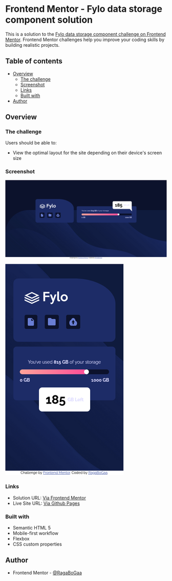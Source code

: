 # Frontend Mentor - Fylo data storage component solution

This is a solution to the [Fylo data storage component challenge on Frontend Mentor](https://www.frontendmentor.io/challenges/fylo-data-storage-component-1dZPRbV5n). Frontend Mentor challenges help you improve your coding skills by building realistic projects.

## Table of contents

- [Overview](#overview)
  - [The challenge](#the-challenge)
  - [Screenshot](#screenshot)
  - [Links](#links)
  - [Built with](#built-with)
- [Author](#author)

## Overview

### The challenge

Users should be able to:

- View the optimal layout for the site depending on their device's screen size

### Screenshot

![](./desktop.png)

![](./mobile.png)

### Links

- Solution URL: [Via Frontend Mentor](https://www.frontendmentor.io/solutions/fylo-data-storage-component-solution-DavaDgBL7)
- Live Site URL: [Via Github Pages](https://ragabogaa.github.io/Fylo-data-storage-component)

### Built with
- Semantic HTML 5
- Mobile-first workflow
- Flexbox
- CSS custom properties

## Author

- Frontend Mentor - [@RagaBoGaa](https://www.frontendmentor.io/profile/RagaBoGaa)
